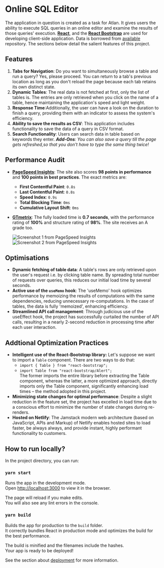 # Online SQL Editor

The application in question is created as a task for Atlan. It gives users the ability to execute SQL queries in an online editor and examine the results of those queries' execution.
**[React](https://reactjs.org/)**, and the **[React Bootstrap](https://react-bootstrap.github.io/)** are used for developing client-side application. Data is borrowed from [available](https://github.com/graphql-compose/graphql-compose-examples/tree/master/examples/northwind/data/csv) repository. The sections below detail the salient features of this project.

## Features

1. **Tabs for Navigation**: Do you want to simultaneously browse a table and run a query? Yes, please proceed. You can return to a tab's previous location as long as you don't reload the page because each tab retains its own distinct state.
2. **Dynamic Tables**: The real data is not fetched at first, only the list of tables is. The entries are only retrieved when you click on the name of a table, hence maintaining the application's speed and light weight.
3. **Response Time**:Additionally, the user can have a look on the duration to finish a query, providing them with an indicator to assess the system's efficiency.
4. **Ability to save the results as CSV**: This application includes functionality to save the data of a query in CSV format.
5. **Search Functionality**: Users can search data in table based on keywords they enter.
    _**Add-Ons**: You can also save a query till the page gets refreshed,so that you don't have to type the same thing twice!_

## Performance Audit
- **[PageSpeed Insights](https://pagespeed.web.dev/analysis/https-sql-editor-clientside-vercel-app/i39y9bh8wz?form_factor=desktop)**: The site also scores **98 points in performance** and **100 points in best practices**. The exact metrics are:
  - **First Contentful Paint**: `0.8s`
  - **Last Contentful Paint**: `0.8s`
  - **Speed Index**: `0.9s`
  - **Total Blocking Time**: `0ms`
  - **Cumulative Layout Shift**: `0ms`

- **[GTmetrix](https://gtmetrix.com/)**: The fully loaded time is **0.7 seconds**, with the performance rating of **100%** and structure rating of **98%**. The site receives an A grade too.

  ![Screenshot 1 from PageSpeed Insights](https://drive.google.com/uc?id=1G4Xd1YOAkHun-7Jn614J41_y2w5ZzWb8)
  ![Screenshot 2 from PageSpeed Insights](https://drive.google.com/uc?id=1Nla18PUtnSqi2j72Nka5_s2Nv5f0Q6Cr)
  


## Optimisations
- **Dynamic fetching of table data**: A table's rows are only retrieved upon the user's request i.e. by clicking table name. By spreading total number of requests over queries, this reduces our initial load time by several seconds.
- **Active use of the `useMemo` hook**: The 'useMemo' hook optimizes performance by memoizing the results of computations with the same dependencies, reducing unnecessary re-computations. In the case of tables, the data is fully 'memoized', enhancing efficiency.
- **Streamlined API call management**: Through judicious use of the useEffect hook, the project has successfully curtailed the number of API calls, resulting in a nearly 2-second reduction in processing time after each user interaction.

## Addtional Optimization Practices
- **Intelligent use of the React-Bootstrap library:** Let's suppose we want to import a `Table` component. There are two ways to do that:
  - `import { Table } from "react-bootstrap";`
  - `import Table from "react-bootstrap/Alert";`   
The former imports the entire library before extracting the Table component, whereas the latter, a more optimized approach, directly imports only the Table component, significantly enhancing load times – the method adopted in this project.
- **Minimizing state changes for optimal performance**: Despite a slight reduction in the feature set, the project has excelled in load time due to a conscious effort to minimize the number of state changes during re-renders.
- **Hosted on Netlify**: The Jamstack modern web architecture (based on JavaScript, APIs and Markup) of Netlify enables hosted sites to load faster, be always always, and provide instant, highly performant functionality to customers.

## How to run locally?

In the project directory, you can run:

### `yarn start`

Runs the app in the development mode.\
Open [http://localhost:3000](http://localhost:3000) to view it in the browser.

The page will reload if you make edits.\
You will also see any lint errors in the console.

### `yarn build`

Builds the app for production to the `build` folder.\
It correctly bundles React in production mode and optimizes the build for the best performance.

The build is minified and the filenames include the hashes.\
Your app is ready to be deployed!

See the section about [deployment](https://facebook.github.io/create-react-app/docs/deployment) for more information.

